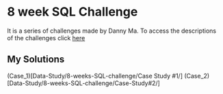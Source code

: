 # 8 week SQL Challenge

It is a series of challenges made by Danny Ma.
To access the descriptions of the challenges click [here](https://8weeksqlchallenge.com/)

## My Solutions
(Case_1)[Data-Study/8-weeks-SQL-challenge/Case Study #1/]
(Case_2)[Data-Study/8-weeks-SQL-challenge/Case-Study#2/]
